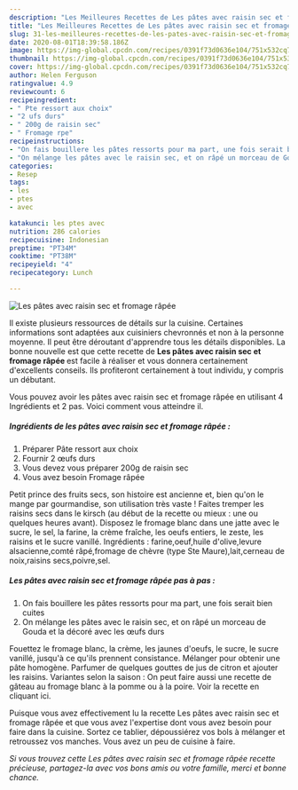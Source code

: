 ```yaml
---
description: "Les Meilleures Recettes de Les pâtes avec raisin sec et fromage râpée"
title: "Les Meilleures Recettes de Les pâtes avec raisin sec et fromage râpée"
slug: 31-les-meilleures-recettes-de-les-pates-avec-raisin-sec-et-fromage-rapee
date: 2020-08-01T18:39:58.186Z
image: https://img-global.cpcdn.com/recipes/0391f73d0636e104/751x532cq70/les-pates-avec-raisin-sec-et-fromage-rapee-photo-principale-de-la-recette.jpg
thumbnail: https://img-global.cpcdn.com/recipes/0391f73d0636e104/751x532cq70/les-pates-avec-raisin-sec-et-fromage-rapee-photo-principale-de-la-recette.jpg
cover: https://img-global.cpcdn.com/recipes/0391f73d0636e104/751x532cq70/les-pates-avec-raisin-sec-et-fromage-rapee-photo-principale-de-la-recette.jpg
author: Helen Ferguson
ratingvalue: 4.9
reviewcount: 6
recipeingredient:
- " Pte ressort aux choix"
- "2 ufs durs"
- " 200g de raisin sec"
- " Fromage rpe"
recipeinstructions:
- "On fais bouillere les pâtes ressorts pour ma part, une fois serait bien cuites"
- "On mélange les pâtes avec le raisin sec, et on râpé un morceau de Gouda et la décoré avec les œufs durs"
categories:
- Resep
tags:
- les
- ptes
- avec

katakunci: les ptes avec 
nutrition: 286 calories
recipecuisine: Indonesian
preptime: "PT34M"
cooktime: "PT38M"
recipeyield: "4"
recipecategory: Lunch

---
```



![Les pâtes avec raisin sec et fromage râpée](https://img-global.cpcdn.com/recipes/0391f73d0636e104/751x532cq70/les-pates-avec-raisin-sec-et-fromage-rapee-photo-principale-de-la-recette.jpg)

Il existe plusieurs ressources de détails sur la cuisine. Certaines informations sont adaptées aux cuisiniers chevronnés et non à la personne moyenne. Il peut être déroutant d'apprendre tous les détails disponibles. La bonne nouvelle est que cette recette de <strong> Les pâtes avec raisin sec et fromage râpée </strong> est facile à réaliser et vous donnera certainement d'excellents conseils. Ils profiteront certainement à tout individu, y compris un débutant.

<!--inarticleads1-->

Vous pouvez avoir les pâtes avec raisin sec et fromage râpée en utilisant 4 Ingrédients et 2 pas. Voici comment vous atteindre il.

##### Ingrédients de les pâtes avec raisin sec et fromage râpée :

1. Préparer  Pâte ressort aux choix
1. Fournir 2 œufs durs
1. Vous devez vous préparer  200g de raisin sec
1. Vous avez besoin  Fromage râpée


Petit prince des fruits secs, son histoire est ancienne et, bien qu&#39;on le mange par gourmandise, son utilisation très vaste ! Faites tremper les raisins secs dans le kirsch (au début de la recette ou mieux : une ou quelques heures avant). Disposez le fromage blanc dans une jatte avec le sucre, le sel, la farine, la crème fraîche, les oeufs entiers, le zeste, les raisins et le sucre vanillé. Ingrédients : farine,oeuf,huile d&#39;olive,levure alsacienne,comté râpé,fromage de chèvre (type Ste Maure),lait,cerneau de noix,raisins secs,poivre,sel. 

<!--inarticleads2-->

##### Les pâtes avec raisin sec et fromage râpée pas à pas :

1. On fais bouillere les pâtes ressorts pour ma part, une fois serait bien cuites
1. On mélange les pâtes avec le raisin sec, et on râpé un morceau de Gouda et la décoré avec les œufs durs


Fouettez le fromage blanc, la crème, les jaunes d&#39;oeufs, le sucre, le sucre vanillé, jusqu&#39;à ce qu&#39;ils prennent consistance. Mélanger pour obtenir une pâte homogène. Parfumer de quelques gouttes de jus de citron et ajouter les raisins. Variantes selon la saison : On peut faire aussi une recette de gâteau au fromage blanc à la pomme ou à la poire. Voir la recette en cliquant ici. 

<!--inarticleads1-->

<p>
Puisque vous avez effectivement lu la recette Les pâtes avec raisin sec et fromage râpée et que vous avez l'expertise dont vous avez besoin pour faire dans la cuisine. Sortez ce tablier, dépoussiérez vos bols à mélanger et retroussez vos manches. Vous avez un peu de cuisine à faire.
</p>

<p>
<i>Si vous trouvez cette Les pâtes avec raisin sec et fromage râpée recette précieuse, partagez-la avec vos bons amis ou votre famille, merci et bonne chance.</i>
</p>
